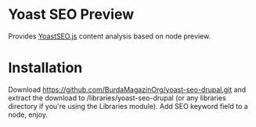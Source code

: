 # Yoast SEO Preview
Provides [YoastSEO.js](https://github.com/Yoast/YoastSEO.js) content analysis based on node preview.

# Installation

Download https://github.com/BurdaMagazinOrg/yoast-seo-drupal.git and extract the download to /libraries/yoast-seo-drupal (or any libraries directory if you're using the Libraries module). Add SEO keyword field to a node, enjoy.
